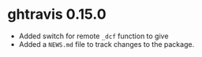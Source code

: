 # ghtravis 0.15.0

* Added switch for remote `_dcf` function to give
* Added a `NEWS.md` file to track changes to the package.
